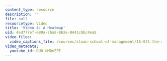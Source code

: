 ```yaml
---
content_type: resource
description: ''
file: null
resourcetype: Video
title: 'Video 4: A Heatmap'
uid: 4ed777ef-e89a-7ba8-862e-8441c0bc4ea5
video_files:
  video_captions_file: /courses/sloan-school-of-management/15-071-the-analytics-edge-spring-2017/visualization/the-analytical-policeman-visualization-for-law-and-order/video-4-a-heatmap/video-4-a-heatmap-0/DU0_NM0mZPE.vtt
video_metadata:
  youtube_id: DU0_NM0mZPE
---
```

